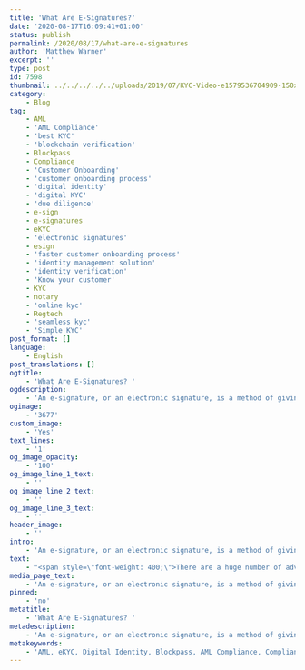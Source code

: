 ```yaml
---
title: 'What Are E-Signatures?'
date: '2020-08-17T16:09:41+01:00'
status: publish
permalink: /2020/08/17/what-are-e-signatures
author: 'Matthew Warner'
excerpt: ''
type: post
id: 7598
thumbnail: ../../../../../uploads/2019/07/KYC-Video-e1579536704909-150x150.jpg
category:
    - Blog
tag:
    - AML
    - 'AML Compliance'
    - 'best KYC'
    - 'blockchain verification'
    - Blockpass
    - Compliance
    - 'Customer Onboarding'
    - 'customer onboarding process'
    - 'digital identity'
    - 'digital KYC'
    - 'due diligence'
    - e-sign
    - e-signatures
    - eKYC
    - 'electronic signatures'
    - esign
    - 'faster customer onboarding process'
    - 'identity management solution'
    - 'identity verification'
    - 'Know your customer'
    - KYC
    - notary
    - 'online kyc'
    - Regtech
    - 'seamless kyc'
    - 'Simple KYC'
post_format: []
language:
    - English
post_translations: []
ogtitle:
    - 'What Are E-Signatures? '
ogdescription:
    - 'An e-signature, or an electronic signature, is a method of giving and showing consent with, approval of, or participation in an electronic document or form where physical signatures would not be possible. Essentially it replaces the requirement of a handwritten signature in legal situations. They can take the form of a traditional handwritten signature, a unique string of characters, a fingerprint or similar unique characteristic, or cryptographic signature. '
ogimage:
    - '3677'
custom_image:
    - 'Yes'
text_lines:
    - '1'
og_image_opacity:
    - '100'
og_image_line_1_text:
    - ''
og_image_line_2_text:
    - ''
og_image_line_3_text:
    - ''
header_image:
    - ''
intro:
    - 'An e-signature, or an electronic signature, is a method of giving and showing consent with, approval of, or participation in an electronic document or form where physical signatures would not be possible. Essentially it replaces the requirement of a handwritten signature in legal situations. They can take the form of a traditional handwritten signature, a unique string of characters, a fingerprint or similar unique characteristic, or cryptographic signature. '
text:
    - "<span style=\"font-weight: 400;\">There are a huge number of advantages to using digital or electronic solutions across a wide variety of industries. Products, services and developments can be provided more quickly, cheaply, efficiently, simply, and to greater audiences when online options can be utilised. To realise these opportunities however, an accepted method to complete agreements and transactions needs to be in place or commerce and transactions would have no means to take place with any trust or confidence.\_</span>\r\n\r\n&nbsp;\r\n\r\n<span style=\"font-weight: 400;\">Any number of documents can be signed for with an electronic signature. Purchase or sale contracts for products and services, onboarding documents, authorization forms, labor contracts, supplier contracts, confidentiality agreements, non-disclosure agreements, petitions, letters of intent, partnership agreements, the list goes on. Without an electronic signature denoting the participants legal consent, none of these things would be practical to carry out online.\_</span>\r\n\r\n&nbsp;\r\n\r\n<span style=\"font-weight: 400;\">Blockpass is working to facilitate regulatory compliance and security as we move into an increasingly electronic world and digital economy, particularly in the situation that many countries are finding themselves in as the world goes through the COVID-19 pandemic. Blockpass achieves this through its <a href=\"http://www.blockpass.org/kyc\">KYC Connect solution</a>, Blockpass Mobile App and unique <a href=\"http://www.blockpass.org/passclub\">PASS</a> token. In the mobile app, users are able to generate certificates which prove their identity and prove they have been through the <a href=\"http://www.blockpass.org/kyc\">KYC</a> process, and which they are then free to share with merchants and service providers, signifying their consent to engage with their products and services.\_</span>\r\n\r\n&nbsp;\r\n\r\n<span style=\"font-weight: 400;\">Alongside this, Blockpass enables communication channels between all parties to facilitate additional communication where it is required. Nothing in Blockpass’ services is possible without the users consent and approval; effectively when a user accepts their data being used to access services or goods they are agreeing to the cryptographic signatures of their identity verification certificates being used as e-signatures, giving their approval for the necessary data to be sent to complete a transaction. In doing this we provide a user-centric solution that also cuts down on the tedium and cost of traditional <a href=\"http://www.blockpass.org/kyc\">KYC</a>.\_\_</span>\r\n\r\n&nbsp;\r\n\r\n<span style=\"font-weight: 400;\">Further work between Blockpass and Edinburgh Napier University, through the <a href=\"https://identity-lab.blockpass.org/\">Blockpass Identity Lab</a>, is geared towards furthering the development of cutting edge cryptography which will provide even more secure and private solutions to be implemented in the future, expanding the options and opportunities available to Blockpass users.\_</span>\r\n\r\n&nbsp;\r\n\r\n<span style=\"font-weight: 400;\">The Blockpass platform is fully automated and hosted in the cloud, with no integration or setup fee. Businesses can sign up to the <a href=\"https://console.blockpass.org/blockpass_console/#/\">KYC Connect console</a> in a matter of minutes, test out the service, and start conducting identity documents verification, KYC and AML checks. Sign up for FREE at <a href=\"http://console.blockpass.org\">console.blockpass.org</a>.</span>"
media_page_text:
    - 'An e-signature, or an electronic signature, is a method of giving and showing consent with, approval of, or participation in an electronic document or form where physical signatures would not be possible. Essentially it replaces the requirement of a handwritten signature in legal situations. They can take the form of a traditional handwritten signature, a unique string of characters, a fingerprint or similar unique characteristic, or cryptographic signature. '
pinned:
    - 'no'
metatitle:
    - 'What Are E-Signatures? '
metadescription:
    - 'An e-signature, or an electronic signature, is a method of giving and showing consent with, approval of, or participation in an electronic document or form where physical signatures would not be possible. Essentially it replaces the requirement of a handwritten signature in legal situations. They can take the form of a traditional handwritten signature, a unique string of characters, a fingerprint or similar unique characteristic, or cryptographic signature. '
metakeywords:
    - 'AML, eKYC, Digital Identity, Blockpass, AML Compliance, Compliance, Customer Onboarding, Digital identity, identity management solution, Identity Verification, KYC, regtech, blockchain verification, digital KYC, e-signatures, electronic signatures, know your customer, notary, e-sign, esign, know your customer, due diligence, best kyc, simple kyc, seamless kyc, online kyc, customer onboarding process, faster customer onboarding process '
---
```

<!DOCTYPE html PUBLIC "-//W3C//DTD HTML 4.0 Transitional//EN" "http://www.w3.org/TR/REC-html40/loose.dtd">
<?xml encoding="UTF-8">

